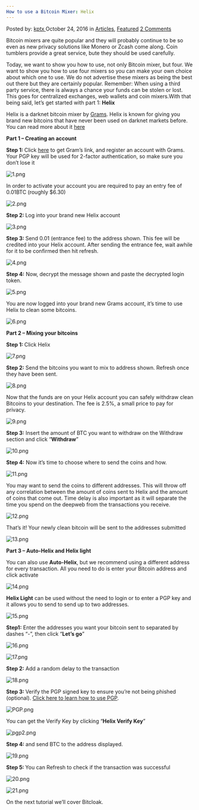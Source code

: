 ```yaml
---
How to use a Bitcoin Mixer: Helix
---
```

<article class="post-listing post-16010 post type-post status-publish format-standard has-post-thumbnail hentry category-articles category-deepdot-news tag-bitcoin tag-helix tag-mixer">
    <div class="post-inner">
    <p class="post-meta">
    <span>Posted by: <a href="https://www.deepdotweb.com/author/kptx/" title="">kptx </a></span>
    <span>October 24, 2016</span>
    <span>in <a href="https://www.deepdotweb.com/category/articles/" rel="category tag">Articles</a>, <a href="https://www.deepdotweb.com/category/deepdot-news/" rel="category tag">Featured</a></span>
    <span><a href="https://www.deepdotweb.com/2016/10/24/use-bitcoin-mixer-helix/#comments">2 Comments</a></span>
    </p>
    <div class="clear"></div>
    <div class="entry">
    <p>Bitcoin mixers are quite popular and they will probably continue to be so even as new privacy solutions like Monero or Zcash come along. Coin tumblers provide a great service, bute they should be used carefully.</p>
    <p>Today, we want to show you how to use, not only Bitcoin mixer, but four. We want to show you how to use four mixers so you can make your own choice about which one to use. We do not advertise these mixers as being the best out there but they are certainly popular. Remember: When using a third party service, there is always a chance your funds can be stolen or lost. This goes for centralized exchanges, web wallets and coin mixers.With that being said, let’s get started with part 1: <strong>Helix</strong></p>
    <p>Helix is a darknet bitcoin mixer by <a href="https://www.deepdotweb.com/grams-search-darknet-marketplaces/">Grams</a>. Helix is known for giving you brand new bitcoins that have never been used on darknet markets before. You can read more about it <a href="https://www.deepdotweb.com/2014/06/22/introducing-grams-helix-bitcoins-cleaner/">here</a></p>
    <p><strong>Part 1 &#8211; Creating an account</strong></p>
    <p><strong>Step 1: </strong>Click <a href="https://www.deepdotweb.com/grams-search-darknet-marketplaces/">here</a> to get Gram&#8217;s link, and register an account with Grams. Your PGP key will be used for 2-factor authentication, so make sure you don’t lose it</p>
    <p><img class="wp-image-16011 aligncenter" src="https://www.deepdotweb.com/wp-content/uploads/2016/10/1-png-1.png" alt="1.png" srcset="https://www.deepdotweb.com/wp-content/uploads/2016/10/1-png-1.png 869w, https://www.deepdotweb.com/wp-content/uploads/2016/10/1-png-1-253x300.png 253w, https://www.deepdotweb.com/wp-content/uploads/2016/10/1-png-1-864x1024.png 864w" sizes="(max-width: 869px) 100vw, 869px"/></p>
    <p>In order to activate your account you are required to pay an entry fee of 0.01BTC (roughly $6.30)</p>
    <p><img class="wp-image-16012" src="https://www.deepdotweb.com/wp-content/uploads/2016/10/2-png-1.png" alt="2.png" srcset="https://www.deepdotweb.com/wp-content/uploads/2016/10/2-png-1.png 418w, https://www.deepdotweb.com/wp-content/uploads/2016/10/2-png-1-300x84.png 300w" sizes="(max-width: 418px) 100vw, 418px"/></p>
    <p><strong>Step 2: </strong>Log into your brand new Helix account</p>
    <p><img class="wp-image-16013 aligncenter" src="https://www.deepdotweb.com/wp-content/uploads/2016/10/3-png.png" alt="3.png" srcset="https://www.deepdotweb.com/wp-content/uploads/2016/10/3-png.png 869w, https://www.deepdotweb.com/wp-content/uploads/2016/10/3-png-300x132.png 300w" sizes="(max-width: 869px) 100vw, 869px"/></p>
    <p><strong>Step 3: </strong>Send 0.01 (entrance fee) to the address shown. This fee will be credited into your Helix account. After sending the entrance fee, wait awhile for it to be confirmed then hit refresh.</p>
    <p><img class="wp-image-16014 aligncenter" src="https://www.deepdotweb.com/wp-content/uploads/2016/10/4-png-1.png" alt="4.png" srcset="https://www.deepdotweb.com/wp-content/uploads/2016/10/4-png-1.png 869w, https://www.deepdotweb.com/wp-content/uploads/2016/10/4-png-1-300x156.png 300w" sizes="(max-width: 869px) 100vw, 869px"/></p>
    <p><strong>Step 4:</strong> Now, decrypt the message shown and paste the decrypted login token.</p>
    <p><img class="wp-image-16015 aligncenter" src="https://www.deepdotweb.com/wp-content/uploads/2016/10/5-png-1.png" alt="5.png" srcset="https://www.deepdotweb.com/wp-content/uploads/2016/10/5-png-1.png 869w, https://www.deepdotweb.com/wp-content/uploads/2016/10/5-png-1-300x134.png 300w" sizes="(max-width: 869px) 100vw, 869px"/></p>
    <p>You are now logged into your brand new Grams account, it’s time to use Helix to clean some bitcoins.</p>
    <p><img class="wp-image-16016 aligncenter" src="https://www.deepdotweb.com/wp-content/uploads/2016/10/6-png-1.png" alt="6.png" srcset="https://www.deepdotweb.com/wp-content/uploads/2016/10/6-png-1.png 869w, https://www.deepdotweb.com/wp-content/uploads/2016/10/6-png-1-300x134.png 300w" sizes="(max-width: 869px) 100vw, 869px"/></p>
    <p><strong>Part 2 &#8211; Mixing your bitcoins</strong></p>
    <p><strong>Step 1: </strong>Click Helix</p>
    <p><img class="wp-image-16017 aligncenter" src="https://www.deepdotweb.com/wp-content/uploads/2016/10/7-png-1.png" alt="7.png" srcset="https://www.deepdotweb.com/wp-content/uploads/2016/10/7-png-1.png 1000w, https://www.deepdotweb.com/wp-content/uploads/2016/10/7-png-1-300x117.png 300w" sizes="(max-width: 1000px) 100vw, 1000px"/></p>
    <p><strong>Step 2:</strong> Send the bitcoins you want to mix to address shown. Refresh once they have been sent.</p>
    <p><img class="wp-image-16018 aligncenter" src="https://www.deepdotweb.com/wp-content/uploads/2016/10/8-png-1.png" alt="8.png" srcset="https://www.deepdotweb.com/wp-content/uploads/2016/10/8-png-1.png 1000w, https://www.deepdotweb.com/wp-content/uploads/2016/10/8-png-1-300x122.png 300w" sizes="(max-width: 1000px) 100vw, 1000px"/></p>
    <p>Now that the funds are on your Helix account you can safely withdraw clean Bitcoins to your destination. The fee is 2.5%, a small price to pay for privacy.</p>
    <p><img class="wp-image-16019" src="https://www.deepdotweb.com/wp-content/uploads/2016/10/9-png-1.png" alt="9.png"/></p>
    <p><strong>Step 3:</strong> Insert the amount of BTC you want to withdraw on the Withdraw section and click “<strong>Withdraw</strong>”</p>
    <p><img class="wp-image-16020 aligncenter" src="https://www.deepdotweb.com/wp-content/uploads/2016/10/10-png-1.png" alt="10.png" srcset="https://www.deepdotweb.com/wp-content/uploads/2016/10/10-png-1.png 1000w, https://www.deepdotweb.com/wp-content/uploads/2016/10/10-png-1-300x112.png 300w" sizes="(max-width: 1000px) 100vw, 1000px"/></p>
    <p><strong>Step 4:</strong> Now it’s time to choose where to send the coins and how.</p>
    <p><img class="wp-image-16021 aligncenter" src="https://www.deepdotweb.com/wp-content/uploads/2016/10/11-png-1.png" alt="11.png" srcset="https://www.deepdotweb.com/wp-content/uploads/2016/10/11-png-1.png 1000w, https://www.deepdotweb.com/wp-content/uploads/2016/10/11-png-1-288x300.png 288w, https://www.deepdotweb.com/wp-content/uploads/2016/10/11-png-1-985x1024.png 985w" sizes="(max-width: 1000px) 100vw, 1000px"/></p>
    <p>You may want to send the coins to different addresses. This will throw off any correlation between the amount of coins sent to Helix and the amount of coins that come out. Time delay is also important as it will separate the time you spend on the deepweb from the transactions you receive.</p>
    <p><img class="wp-image-16022 aligncenter" src="https://www.deepdotweb.com/wp-content/uploads/2016/10/12-png.png" alt="12.png" srcset="https://www.deepdotweb.com/wp-content/uploads/2016/10/12-png.png 1000w, https://www.deepdotweb.com/wp-content/uploads/2016/10/12-png-300x188.png 300w" sizes="(max-width: 1000px) 100vw, 1000px"/></p>
    <p>That’s it! Your newly clean bitcoin will be sent to the addresses submitted</p>
    <p><img class="wp-image-16023 aligncenter" src="https://www.deepdotweb.com/wp-content/uploads/2016/10/13-png-1.png" alt="13.png" srcset="https://www.deepdotweb.com/wp-content/uploads/2016/10/13-png-1.png 1000w, https://www.deepdotweb.com/wp-content/uploads/2016/10/13-png-1-300x188.png 300w" sizes="(max-width: 1000px) 100vw, 1000px"/></p>
    <p><strong>Part 3 &#8211; Auto-Helix and Helix light</strong></p>
    <p>You can also use <strong>Auto-Helix</strong>, but we recommend using a different address for every transaction. All you need to do is enter your Bitcoin address and click activate</p>
    <p><img class="wp-image-16024 aligncenter" src="https://www.deepdotweb.com/wp-content/uploads/2016/10/14-png-1.png" alt="14.png" srcset="https://www.deepdotweb.com/wp-content/uploads/2016/10/14-png-1.png 485w, https://www.deepdotweb.com/wp-content/uploads/2016/10/14-png-1-300x119.png 300w" sizes="(max-width: 485px) 100vw, 485px"/></p>
    <p><strong>Helix Light</strong> can be used without the need to login or to enter a PGP key and it allows you to send to send up to two addresses.</p>
    <p><img class="wp-image-16025 aligncenter" src="https://www.deepdotweb.com/wp-content/uploads/2016/10/15-png-1.png" alt="15.png" srcset="https://www.deepdotweb.com/wp-content/uploads/2016/10/15-png-1.png 1000w, https://www.deepdotweb.com/wp-content/uploads/2016/10/15-png-1-300x124.png 300w" sizes="(max-width: 1000px) 100vw, 1000px"/></p>
    <p><strong>Step1:</strong> Enter the addresses you want your bitcoin sent to separated by dashes “-”, then click “<strong>Let’s go</strong>”</p>
    <p><img class="wp-image-16026 aligncenter" src="https://www.deepdotweb.com/wp-content/uploads/2016/10/16-png-1.png" alt="16.png" srcset="https://www.deepdotweb.com/wp-content/uploads/2016/10/16-png-1.png 1000w, https://www.deepdotweb.com/wp-content/uploads/2016/10/16-png-1-300x230.png 300w" sizes="(max-width: 1000px) 100vw, 1000px"/></p>
    <p><img class="wp-image-16027 aligncenter" src="https://www.deepdotweb.com/wp-content/uploads/2016/10/17-png-1.png" alt="17.png" srcset="https://www.deepdotweb.com/wp-content/uploads/2016/10/17-png-1.png 1000w, https://www.deepdotweb.com/wp-content/uploads/2016/10/17-png-1-279x300.png 279w, https://www.deepdotweb.com/wp-content/uploads/2016/10/17-png-1-953x1024.png 953w" sizes="(max-width: 1000px) 100vw, 1000px"/></p>
    <p><strong>Step 2:</strong> Add a random delay to the transaction</p>
    <p><img class="wp-image-16028 aligncenter" src="https://www.deepdotweb.com/wp-content/uploads/2016/10/18-png-1.png" alt="18.png" srcset="https://www.deepdotweb.com/wp-content/uploads/2016/10/18-png-1.png 1000w, https://www.deepdotweb.com/wp-content/uploads/2016/10/18-png-1-300x99.png 300w" sizes="(max-width: 1000px) 100vw, 1000px"/></p>
    <p><strong>Step 3: </strong>Verify the PGP signed key to ensure you’re not being phished (optional). <a href="https://www.deepdotweb.com/2015/02/21/pgp-tutorial-for-windows-kleopatra-gpg4win/">Click here to learn how to use PGP</a>.</p>
    <p><img class="wp-image-16029 aligncenter" src="https://www.deepdotweb.com/wp-content/uploads/2016/10/pgp-png.png" alt="PGP.png" srcset="https://www.deepdotweb.com/wp-content/uploads/2016/10/pgp-png.png 1000w, https://www.deepdotweb.com/wp-content/uploads/2016/10/pgp-png-300x154.png 300w" sizes="(max-width: 1000px) 100vw, 1000px"/></p>
    <p>You can get the Verify Key by clicking “<strong>Helix Verify Key</strong>”</p>
    <p><img class="wp-image-16030 aligncenter" src="https://www.deepdotweb.com/wp-content/uploads/2016/10/pgp2-png.png" alt="pgp2.png" srcset="https://www.deepdotweb.com/wp-content/uploads/2016/10/pgp2-png.png 1000w, https://www.deepdotweb.com/wp-content/uploads/2016/10/pgp2-png-300x154.png 300w" sizes="(max-width: 1000px) 100vw, 1000px"/></p>
    <p><strong>Step 4: </strong> and send BTC to the address displayed.</p>
    <p><img class="wp-image-16031 aligncenter" src="https://www.deepdotweb.com/wp-content/uploads/2016/10/19-png-1.png" alt="19.png" srcset="https://www.deepdotweb.com/wp-content/uploads/2016/10/19-png-1.png 1000w, https://www.deepdotweb.com/wp-content/uploads/2016/10/19-png-1-300x154.png 300w" sizes="(max-width: 1000px) 100vw, 1000px"/></p>
    <p><strong>Step 5: </strong>You can Refresh to check if the transaction was successful</p>
    <p><img class="wp-image-16033 aligncenter" src="https://www.deepdotweb.com/wp-content/uploads/2016/10/20-png-1.png" alt="20.png" srcset="https://www.deepdotweb.com/wp-content/uploads/2016/10/20-png-1.png 1000w, https://www.deepdotweb.com/wp-content/uploads/2016/10/20-png-1-300x154.png 300w" sizes="(max-width: 1000px) 100vw, 1000px"/></p>
    <p><img class="wp-image-16034 aligncenter" src="https://www.deepdotweb.com/wp-content/uploads/2016/10/21-png-1.png" alt="21.png" srcset="https://www.deepdotweb.com/wp-content/uploads/2016/10/21-png-1.png 1000w, https://www.deepdotweb.com/wp-content/uploads/2016/10/21-png-1-300x196.png 300w" sizes="(max-width: 1000px) 100vw, 1000px"/></p>
    <p>On the next tutorial we’ll cover Bitcloak.</p>
    </div>
    <span style="display:none"><a href="https://www.deepdotweb.com/tag/bitcoin/" rel="tag">bitcoin</a> <a href="https://www.deepdotweb.com/tag/helix/" rel="tag">helix</a> <a href="https://www.deepdotweb.com/tag/mixer/" rel="tag">mixer</a></span> <span style="display:none" class="updated">2016-10-24</span>
    <div style="display:none" class="vcard author" itemprop="author" itemscope itemtype="http://schema.org/Person"><strong class="fn" itemprop="name"><a href="https://www.deepdotweb.com/author/kptx/" title="Posts by kptx" rel="author">kptx</a></strong></div>
    </div>
</article>

